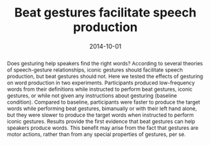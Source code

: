 ---
title: "Beat gestures facilitate speech production"
collection: publications
permalink: /publication/2014_Casasanto-etal_beat-gesture
excerpt: "Performing bimanual or left-handed beat gestures, which are repetitive and non-referential, improves retrieval of low-frequency words relative to iconic gestures or no gesture."
date: 2014-10-01
venue: 'Proceedings of the Annual Meeting of the Cognitive Science Society'
paperurl: '/files/2014_Casasanto-etal_beat-gesture.pdf'
link: 'https://escholarship.org/uc/item/8pw1x0sx'
abstract: 'Does gesturing help speakers find the right words? According to several theories of speech-gesture relationships, iconic gestures should facilitate speech production, but beat gestures should not. Here we tested the effects of gesturing on word production in two experiments. Participants produced low-frequency words from their definitions while instructed to perform beat gestures, iconic gestures, or while not given any instructions about gesturing (baseline condition). Compared to baseline, participants were faster to produce the target words while performing beat gestures, bimanually or with their left hand alone, but they were slower to produce the target words when instructed to perform iconic gestures. Results provide the first evidence that beat gestures can help speakers produce words. This benefit may arise from the fact that gestures are motor actions, rather than from any special properties of gestures, per se.'
---